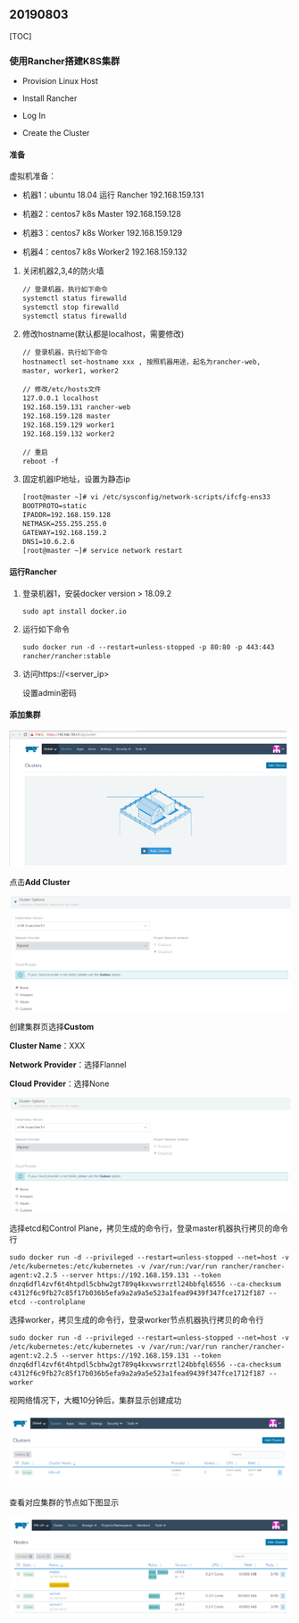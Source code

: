 ## 20190803

[TOC]

### 使用Rancher搭建K8S集群

- Provision Linux Host  
- Install Rancher
- Log In

- Create the Cluster

#### 准备

虚拟机准备：

* 机器1：ubuntu 18.04 运行 Rancher 192.168.159.131

* 机器2：centos7  k8s Master 192.168.159.128

* 机器3：centos7  k8s Worker 192.168.159.129

* 机器4：centos7  k8s Worker2 192.168.159.132



1. 关闭机器2,3,4的防火墙

   ```
   // 登录机器，执行如下命令
   systemctl status firewalld
   systemctl stop firewalld
   systemctl status firewalld
   ```

2. 修改hostname(默认都是localhost，需要修改)

   ```shell
   // 登录机器，执行如下命令
   hostnamectl set-hostname xxx , 按照机器用途，起名为rancher-web, master, worker1, worker2 
   
   // 修改/etc/hosts文件
   127.0.0.1 localhost
   192.168.159.131 rancher-web
   192.168.159.128 master
   192.168.159.129 worker1
   192.168.159.132 worker2
   
   // 重启
   reboot -f
   ```

3. 固定机器IP地址，设置为静态ip

   ```shell
   [root@master ~]# vi /etc/sysconfig/network-scripts/ifcfg-ens33
   BOOTPROTO=static
   IPADDR=192.168.159.128
   NETMASK=255.255.255.0
   GATEWAY=192.168.159.2
   DNS1=10.6.2.6
   [root@master ~]# service network restart
   ```

#### 运行Rancher

1. 登录机器1，安装docker version > 18.09.2

   ```
   sudo apt install docker.io
   ```

2. 运行如下命令

   ```shell
   sudo docker run -d --restart=unless-stopped -p 80:80 -p 443:443 rancher/rancher:stable
   ```

3. 访问https://<server_ip>

   设置admin密码

#### 添加集群

![rancher页面](.\pics\rancher_index.png)

点击**Add Cluster**

![img](.\pics\rancher_addcluster.png)

创建集群页选择**Custom**

**Cluster Name**：XXX

**Network Provider**：选择Flannel

**Cloud Provider**：选择None

![img](.\pics\rancher_addcluster.png)

选择etcd和Control Plane，拷贝生成的命令行，登录master机器执行拷贝的命令行

```
sudo docker run -d --privileged --restart=unless-stopped --net=host -v /etc/kubernetes:/etc/kubernetes -v /var/run:/var/run rancher/rancher-agent:v2.2.5 --server https://192.168.159.131 --token dnzq6dfl4zvf6t4htpdl5cbhw2gt789q4kxvwsrrztl24bbfql6556 --ca-checksum c4312f6c9fb27c85f17b036b5efa9a2a9a5e523a1fead9439f347fce1712f187 --etcd --controlplane
```



选择worker，拷贝生成的命令行，登录worker节点机器执行拷贝的命令行

```
sudo docker run -d --privileged --restart=unless-stopped --net=host -v /etc/kubernetes:/etc/kubernetes -v /var/run:/var/run rancher/rancher-agent:v2.2.5 --server https://192.168.159.131 --token dnzq6dfl4zvf6t4htpdl5cbhw2gt789q4kxvwsrrztl24bbfql6556 --ca-checksum c4312f6c9fb27c85f17b036b5efa9a2a9a5e523a1fead9439f347fce1712f187 --worker
```



视网络情况下，大概10分钟后，集群显示创建成功

![img](.\pics\rancher_sucess.png)

查看对应集群的节点如下图显示

![img](./pics/rancher_sucess_nodes.png)
